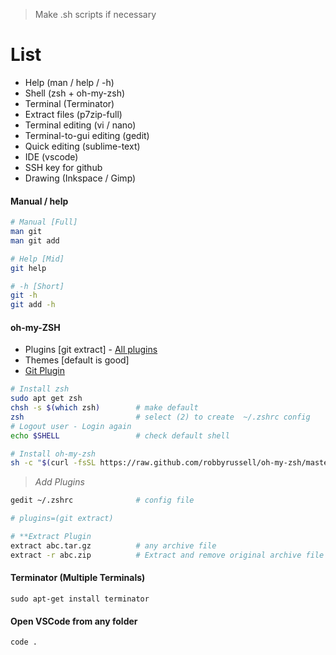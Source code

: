 > Make .sh scripts if necessary

# List

- Help (man / help / -h)
- Shell (zsh + oh-my-zsh)
- Terminal (Terminator)
- Extract files (p7zip-full)
- Terminal editing (vi / nano)
- Terminal-to-gui editing (gedit)
- Quick editing (sublime-text)
- IDE (vscode)
- SSH key for github
- Drawing (Inkspace / Gimp)

#### Manual / help

```sh
# Manual [Full]
man git
man git add

# Help [Mid]
git help

# -h [Short]
git -h
git add -h
```

#### oh-my-ZSH

- Plugins [git extract] - [All plugins](https://github.com/robbyrussell/oh-my-zsh/wiki/Plugins)
- Themes [default is good]
- [Git Plugin](https://github.com/robbyrussell/oh-my-zsh/tree/master/plugins/git/)

```sh
# Install zsh
sudo apt get zsh
chsh -s $(which zsh)		# make default
zsh							# select (2) to create  ~/.zshrc config
# Logout user - Login again
echo $SHELL					# check default shell

# Install oh-my-zsh
sh -c "$(curl -fsSL https://raw.github.com/robbyrussell/oh-my-zsh/master/tools/install.sh)"
```

> _Add Plugins_

```sh
gedit ~/.zshrc				# config file

# plugins=(git extract)

# **Extract Plugin
extract abc.tar.gz			# any archive file
extract -r abc.zip 			# Extract and remove original archive file

```

#### Terminator (Multiple Terminals)

`sudo apt-get install terminator`

#### Open VSCode from any folder

`code .`
